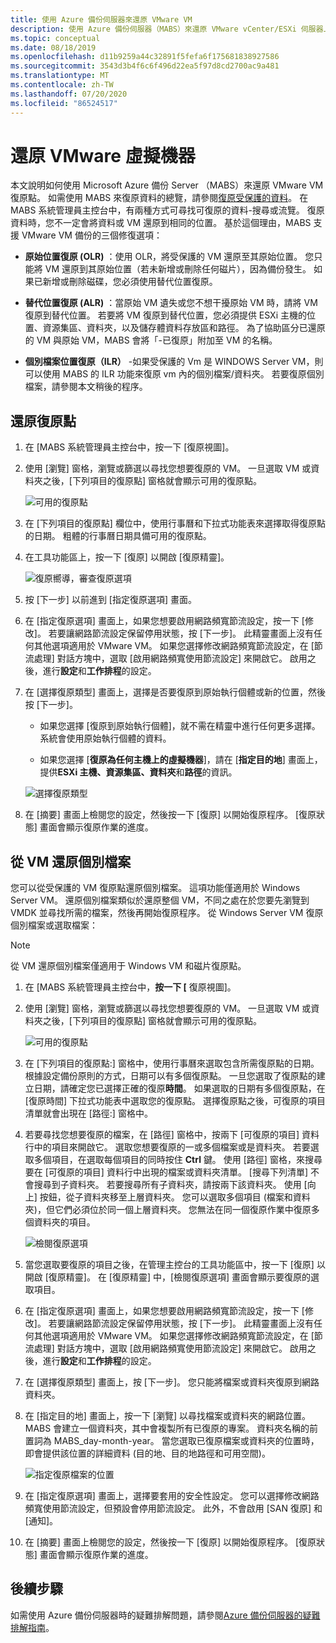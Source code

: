 ```yaml
---
title: 使用 Azure 備份伺服器來還原 VMware VM
description: 使用 Azure 備份伺服器（MABS）來還原 VMware vCenter/ESXi 伺服器上執行的 VMware Vm。
ms.topic: conceptual
ms.date: 08/18/2019
ms.openlocfilehash: d11b9259a44c32891f5fefa6f175681838927586
ms.sourcegitcommit: 3543d3b4f6c6f496d22ea5f97d8cd2700ac9a481
ms.translationtype: MT
ms.contentlocale: zh-TW
ms.lasthandoff: 07/20/2020
ms.locfileid: "86524517"
---
```

# <a name="restore-vmware-virtual-machines"></a>還原 VMware 虛擬機器

本文說明如何使用 Microsoft Azure 備份 Server （MABS）來還原 VMware VM 復原點。 如需使用 MABS 來復原資料的總覽，請參閱[復原受保護的資料](./backup-azure-alternate-dpm-server.md)。 在 MABS 系統管理員主控台中，有兩種方式可尋找可復原的資料-搜尋或流覽。 復原資料時，您不一定會將資料或 VM 還原到相同的位置。 基於這個理由，MABS 支援 VMware VM 備份的三個修復選項：

* **原始位置復原 (OLR)** ：使用 OLR，將受保護的 VM 還原至其原始位置。 您只能將 VM 還原到其原始位置（若未新增或刪除任何磁片），因為備份發生。 如果已新增或刪除磁碟，您必須使用替代位置復原。

* **替代位置復原 (ALR)** ：當原始 VM 遺失或您不想干擾原始 VM 時，請將 VM 復原到替代位置。 若要將 VM 復原到替代位置，您必須提供 ESXi 主機的位置、資源集區、資料夾，以及儲存體資料存放區和路徑。 為了協助區分已還原的 VM 與原始 VM，MABS 會將「-已復原」附加至 VM 的名稱。

* **個別檔案位置復原（ILR）** -如果受保護的 Vm 是 WINDOWS Server VM，則可以使用 MABS 的 ILR 功能來復原 vm 內的個別檔案/資料夾。 若要復原個別檔案，請參閱本文稍後的程序。

## <a name="restore-a-recovery-point"></a>還原復原點

1. 在 [MABS 系統管理員主控台中，按一下 [復原視圖]。

2. 使用 [瀏覽] 窗格，瀏覽或篩選以尋找您想要復原的 VM。 一旦選取 VM 或資料夾之後，[下列項目的復原點] 窗格就會顯示可用的復原點。

    ![可用的復原點](./media/restore-azure-backup-server-vmware/recovery-points.png)

3. 在 [下列項目的復原點] 欄位中，使用行事曆和下拉式功能表來選擇取得復原點的日期。 粗體的行事曆日期具備可用的復原點。

4. 在工具功能區上，按一下 [復原] 以開啟 [復原精靈]。

    ![復原嚮導，審查復原選項](./media/restore-azure-backup-server-vmware/recovery-wizard.png)

5. 按 [下一步] 以前進到 [指定復原選項] 畫面。

6. 在 [指定復原選項] 畫面上，如果您想要啟用網路頻寬節流設定，按一下 [修改]。 若要讓網路節流設定保留停用狀態，按 [下一步]。 此精靈畫面上沒有任何其他選項適用於 VMware VM。 如果您選擇修改網路頻寬節流設定，在 [節流處理] 對話方塊中，選取 [啟用網路頻寬使用節流設定] 來開啟它。 啟用之後，進行**設定**和**工作排程**的設定。

7. 在 [選擇復原類型] 畫面上，選擇是否要復原到原始執行個體或新的位置，然後按 [下一步]。

     * 如果您選擇 [復原到原始執行個體]，就不需在精靈中進行任何更多選擇。 系統會使用原始執行個體的資料。

     * 如果您選擇 [**復原為任何主機上的虛擬機器**]，請在 [**指定目的地**] 畫面上，提供**ESXi 主機、資源集區、資料夾**和**路徑**的資訊。

      ![選擇復原類型](./media/restore-azure-backup-server-vmware/recovery-type.png)

8. 在 [摘要] 畫面上檢閱您的設定，然後按一下 [復原] 以開始復原程序。 [復原狀態] 畫面會顯示復原作業的進度。

## <a name="restore-an-individual-file-from-a-vm"></a>從 VM 還原個別檔案

您可以從受保護的 VM 復原點還原個別檔案。 這項功能僅適用於 Windows Server VM。 還原個別檔案類似於還原整個 VM，不同之處在於您要先瀏覽到 VMDK 並尋找所需的檔案，然後再開始復原程序。 從 Windows Server VM 復原個別檔案或選取檔案：

>[!NOTE]
>從 VM 還原個別檔案僅適用于 Windows VM 和磁片復原點。

1. 在 [MABS 系統管理員主控台中，**按一下 [** 復原視圖]。

2. 使用 [瀏覽] 窗格，瀏覽或篩選以尋找您想要復原的 VM。 一旦選取 VM 或資料夾之後，[下列項目的復原點] 窗格就會顯示可用的復原點。

    ![可用的復原點](./media/restore-azure-backup-server-vmware/vmware-rp-disk.png)

3. 在 [下列項目的復原點:] 窗格中，使用行事曆來選取包含所需復原點的日期。 根據設定備份原則的方式，日期可以有多個復原點。 一旦您選取了復原點的建立日期，請確定您已選擇正確的復原**時間**。 如果選取的日期有多個復原點，在 [復原時間] 下拉式功能表中選取您的復原點。 選擇復原點之後，可復原的項目清單就會出現在 [路徑:] 窗格中。

4. 若要尋找您想要復原的檔案，在 [路徑] 窗格中，按兩下 [可復原的項目] 資料行中的項目來開啟它。 選取您想要復原的一或多個檔案或是資料夾。 若要選取多個項目，在選取每個項目的同時按住 **Ctrl** 鍵。 使用 [路徑] 窗格，來搜尋要在 [可復原的項目] 資料行中出現的檔案或資料夾清單。 [搜尋下列清單] 不會搜尋到子資料夾。 若要搜尋所有子資料夾，請按兩下該資料夾。 使用 [向上] 按鈕，從子資料夾移至上層資料夾。 您可以選取多個項目 (檔案和資料夾)，但它們必須位於同一個上層資料夾。 您無法在同一個復原作業中復原多個資料夾的項目。

    ![檢閱復原選項](./media/restore-azure-backup-server-vmware/vmware-rp-disk-ilr-2.png)

5. 當您選取要復原的項目之後，在管理主控台的工具功能區中，按一下 [復原] 以開啟 [復原精靈]。 在 [復原精靈] 中，[檢閱復原選項] 畫面會顯示要復原的選取項目。

6. 在 [指定復原選項] 畫面上，如果您想要啟用網路頻寬節流設定，按一下 [修改]。 若要讓網路節流設定保留停用狀態，按 [下一步]。 此精靈畫面上沒有任何其他選項適用於 VMware VM。 如果您選擇修改網路頻寬節流設定，在 [節流處理] 對話方塊中，選取 [啟用網路頻寬使用節流設定] 來開啟它。 啟用之後，進行**設定**和**工作排程**的設定。
7. 在 [選擇復原類型] 畫面上，按 [下一步]。 您只能將檔案或資料夾復原到網路資料夾。
8. 在 [指定目的地] 畫面上，按一下 [瀏覽] 以尋找檔案或資料夾的網路位置。 MABS 會建立一個資料夾，其中會複製所有已復原的專案。 資料夾名稱的前置詞為 MABS_day-month-year。 當您選取已復原檔案或資料夾的位置時，即會提供該位置的詳細資料 (目的地、目的地路徑和可用空間)。

    ![指定復原檔案的位置](./media/restore-azure-backup-server-vmware/specify-destination.png)

9. 在 [指定復原選項] 畫面上，選擇要套用的安全性設定。 您可以選擇修改網路頻寬使用節流設定，但預設會停用節流設定。 此外，不會啟用 [SAN 復原] 和 [通知]。
10. 在 [摘要] 畫面上檢閱您的設定，然後按一下 [復原] 以開始復原程序。 [復原狀態] 畫面會顯示復原作業的進度。

## <a name="next-steps"></a>後續步驟

如需使用 Azure 備份伺服器時的疑難排解問題，請參閱[Azure 備份伺服器的疑難排解指南](./backup-azure-mabs-troubleshoot.md)。
